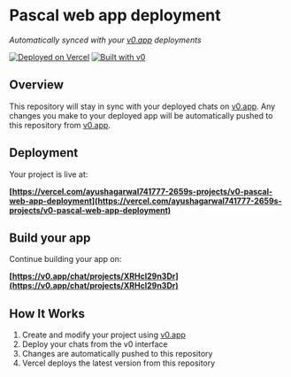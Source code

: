 # Pascal web app deployment

*Automatically synced with your [v0.app](https://v0.app) deployments*

[![Deployed on Vercel](https://img.shields.io/badge/Deployed%20on-Vercel-black?style=for-the-badge&logo=vercel)](https://vercel.com/ayushagarwal741777-2659s-projects/v0-pascal-web-app-deployment)
[![Built with v0](https://img.shields.io/badge/Built%20with-v0.app-black?style=for-the-badge)](https://v0.app/chat/projects/XRHcl29n3Dr)

## Overview

This repository will stay in sync with your deployed chats on [v0.app](https://v0.app).
Any changes you make to your deployed app will be automatically pushed to this repository from [v0.app](https://v0.app).

## Deployment

Your project is live at:

**[https://vercel.com/ayushagarwal741777-2659s-projects/v0-pascal-web-app-deployment](https://vercel.com/ayushagarwal741777-2659s-projects/v0-pascal-web-app-deployment)**

## Build your app

Continue building your app on:

**[https://v0.app/chat/projects/XRHcl29n3Dr](https://v0.app/chat/projects/XRHcl29n3Dr)**

## How It Works

1. Create and modify your project using [v0.app](https://v0.app)
2. Deploy your chats from the v0 interface
3. Changes are automatically pushed to this repository
4. Vercel deploys the latest version from this repository